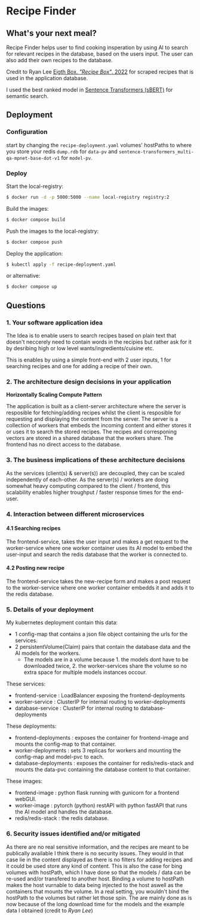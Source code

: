 # Recipe Finder
## What's your next meal?

Recipe Finder helps user to find cooking insperation by using AI to search for relevant recipes in the database, based on the users input.
The user can also add their own recipes to the database.

Credit to Ryan Lee [Eigth Box. _"Recipe Box"_. 2022](https://eightportions.com/datasets/Recipes/) for scraped recipes that is used in the application database.

I used the best ranked model in [Sentence Transformers (sBERT)](https://huggingface.co/sentence-transformers/multi-qa-mpnet-base-dot-v1) for semantic search.

## Deployment
### Configuration
start by changing the `recipe-deployment.yaml` volumes' hostPaths to where you store your redis `dump.rdb` for `data-pv` and `sentence-transformers_multi-qa-mpnet-base-dot-v1` for `model-pv`.

### Deploy
Start the local-registry:
```bash
$ docker run -d -p 5000:5000 --name local-registry registry:2
```
Build the images:
```bash
$ docker compose build
```
Push the images to the local-registry:
```bash
$ docker compose push
```
Deploy the application:
```bash
$ kubectl apply -f recipe-deployment.yaml
```

or alternative:
```bash
$ docker compose up
```

## Questions
### 1. Your software application idea
The Idea is to enable users to search recipes based on plain text that doesn't neccerely need to contain words in the recipies but rather ask for it by desribing high or low level wants/ingredients/cuisine etc.

This is enables by using a simple front-end with 2 user inputs, 1 for searching recipes and one for adding a recipe of their own.

### 2. The architecture design decisions in your application
__Horizontally Scaling Compute Pattern__

The application is built as a client-server architecture where the server is resposible for fetching/adding recipes whilst the client is resposible for requesting and displaying the content from the server. The server is a collection of workers that embeds the incoming content and either stores it or uses it to search the stored recipes. The recipes and corresponing vectors are stored in a shared database that the workers share. The frontend has no direct access to the database.

### 3. The business implications of these architecture decisions
As the services (client(s) & server(s)) are decoupled, they can be scaled independently of each-other. As the server(s) / workers are doing somewhat heavy computing compared to the client / frontend, this scalability enables higher troughput / faster response times for the end-user.

### 4. Interaction between different microservices
#### 4.1 Searching recipes
The frontend-service, takes the user input and makes a get request to the worker-service where one worker container uses its AI model to embed the user-input and search the redis database that the worker is connected to.

#### 4.2 Posting new recipe
The frontend-service takes the new-recipe form and makes a post request to the worker-service where one worker container embedds it and adds it to the redis database.

### 5. Details of your deployment
My kubernetes deployment contain this data:
* 1 config-map that contains a json file object containing the urls for the services.
* 2 persistentVolume(Claim) pairs that contain the database data and the AI models for the workers.
    * The models are in a volume because 1. the models dont have to be downloaded twice, 2. the worker-services share the volume so no extra space for multiple models instances occour.

These services:
* frontend-service : LoadBalancer exposing the frontend-deployments
* worker-service : ClusterIP for internal routing to worker-deployments
* database-service : ClusterIP for internal routing to database-deployments

These deployments:
* frontend-deployments : exposes the container for frontend-image and mounts the config-map to that container.
* worker-deployments : sets 3 replicas for workers and mounting the config-map and model-pvc to each.
* database-deployments : exposes the container for redis/redis-stack and mounts the data-pvc containing the database content to that container.

These images:
* frontend-image : python flask running with gunicorn for a frontend webGUI.
* worker-image : pytorch (python) restAPI with python fastAPI that runs the AI model and handles the database.
* redis/redis-stack : the redis database.


### 6. Security issues identified and/or mitigated
As there are no real sensitive information, and the recipes are meant to be publically available I think there is no security issues. They would in that case lie in the content displayed as there is no filters for adding recipes and it could be used store any kind of content. This is also the case for bing volumes with hostPath, which I have done so that the models / data can be re-used and/or transfered to another host. Binding a volume to hostPath makes the host vurnable to data being injected to the host aswell as the containers that mounts the volume. In a real setting, you wouldn't bind the hostPath to the volumes but rather let those spin. The are mainly done as is now because of the long download time for the models and the example data I obtained (credit to _Ryan Lee_)
